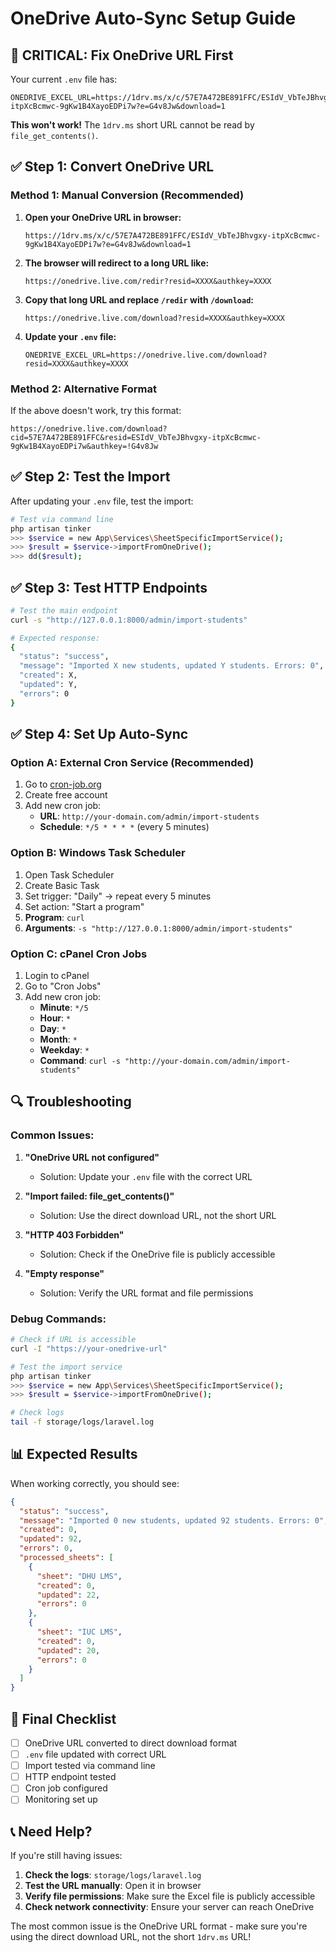# OneDrive Auto-Sync Setup Guide

## 🚨 **CRITICAL: Fix OneDrive URL First**

Your current `.env` file has:
```env
ONEDRIVE_EXCEL_URL=https://1drv.ms/x/c/57E7A472BE891FFC/ESIdV_VbTeJBhvgxy-itpXcBcmwc-9gKw1B4XayoEDPi7w?e=G4v8Jw&download=1
```

**This won't work!** The `1drv.ms` short URL cannot be read by `file_get_contents()`.

## ✅ **Step 1: Convert OneDrive URL**

### Method 1: Manual Conversion (Recommended)

1. **Open your OneDrive URL in browser:**
   ```
   https://1drv.ms/x/c/57E7A472BE891FFC/ESIdV_VbTeJBhvgxy-itpXcBcmwc-9gKw1B4XayoEDPi7w?e=G4v8Jw&download=1
   ```

2. **The browser will redirect to a long URL like:**
   ```
   https://onedrive.live.com/redir?resid=XXXX&authkey=XXXX
   ```

3. **Copy that long URL and replace `/redir` with `/download`:**
   ```
   https://onedrive.live.com/download?resid=XXXX&authkey=XXXX
   ```

4. **Update your `.env` file:**
   ```env
   ONEDRIVE_EXCEL_URL=https://onedrive.live.com/download?resid=XXXX&authkey=XXXX
   ```

### Method 2: Alternative Format

If the above doesn't work, try this format:
```
https://onedrive.live.com/download?cid=57E7A472BE891FFC&resid=ESIdV_VbTeJBhvgxy-itpXcBcmwc-9gKw1B4XayoEDPi7w&authkey=!G4v8Jw
```

## ✅ **Step 2: Test the Import**

After updating your `.env` file, test the import:

```bash
# Test via command line
php artisan tinker
>>> $service = new App\Services\SheetSpecificImportService();
>>> $result = $service->importFromOneDrive();
>>> dd($result);
```

## ✅ **Step 3: Test HTTP Endpoints**

```bash
# Test the main endpoint
curl -s "http://127.0.0.1:8000/admin/import-students"

# Expected response:
{
  "status": "success",
  "message": "Imported X new students, updated Y students. Errors: 0",
  "created": X,
  "updated": Y,
  "errors": 0
}
```

## ✅ **Step 4: Set Up Auto-Sync**

### Option A: External Cron Service (Recommended)

1. Go to [cron-job.org](https://cron-job.org)
2. Create free account
3. Add new cron job:
   - **URL**: `http://your-domain.com/admin/import-students`
   - **Schedule**: `*/5 * * * *` (every 5 minutes)

### Option B: Windows Task Scheduler

1. Open Task Scheduler
2. Create Basic Task
3. Set trigger: "Daily" → repeat every 5 minutes
4. Set action: "Start a program"
5. **Program**: `curl`
6. **Arguments**: `-s "http://127.0.0.1:8000/admin/import-students"`

### Option C: cPanel Cron Jobs

1. Login to cPanel
2. Go to "Cron Jobs"
3. Add new cron job:
   - **Minute**: `*/5`
   - **Hour**: `*`
   - **Day**: `*`
   - **Month**: `*`
   - **Weekday**: `*`
   - **Command**: `curl -s "http://your-domain.com/admin/import-students"`

## 🔍 **Troubleshooting**

### Common Issues:

1. **"OneDrive URL not configured"**
   - Solution: Update your `.env` file with the correct URL

2. **"Import failed: file_get_contents()"**
   - Solution: Use the direct download URL, not the short URL

3. **"HTTP 403 Forbidden"**
   - Solution: Check if the OneDrive file is publicly accessible

4. **"Empty response"**
   - Solution: Verify the URL format and file permissions

### Debug Commands:

```bash
# Check if URL is accessible
curl -I "https://your-onedrive-url"

# Test the import service
php artisan tinker
>>> $service = new App\Services\SheetSpecificImportService();
>>> $result = $service->importFromOneDrive();

# Check logs
tail -f storage/logs/laravel.log
```

## 📊 **Expected Results**

When working correctly, you should see:

```json
{
  "status": "success",
  "message": "Imported 0 new students, updated 92 students. Errors: 0",
  "created": 0,
  "updated": 92,
  "errors": 0,
  "processed_sheets": [
    {
      "sheet": "DHU LMS",
      "created": 0,
      "updated": 22,
      "errors": 0
    },
    {
      "sheet": "IUC LMS", 
      "created": 0,
      "updated": 20,
      "errors": 0
    }
  ]
}
```

## 🎯 **Final Checklist**

- [ ] OneDrive URL converted to direct download format
- [ ] `.env` file updated with correct URL
- [ ] Import tested via command line
- [ ] HTTP endpoint tested
- [ ] Cron job configured
- [ ] Monitoring set up

## 📞 **Need Help?**

If you're still having issues:

1. **Check the logs**: `storage/logs/laravel.log`
2. **Test the URL manually**: Open it in browser
3. **Verify file permissions**: Make sure the Excel file is publicly accessible
4. **Check network connectivity**: Ensure your server can reach OneDrive

The most common issue is the OneDrive URL format - make sure you're using the direct download URL, not the short `1drv.ms` URL!


